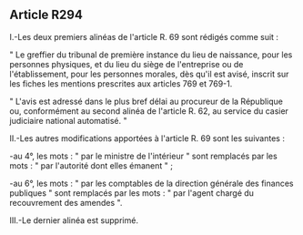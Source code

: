 Article R294
----
I.-Les deux premiers alinéas de l'article R. 69 sont rédigés comme suit :

" Le greffier du tribunal de première instance du lieu de naissance, pour les
personnes physiques, et du lieu du siège de l'entreprise ou de l'établissement,
pour les personnes morales, dès qu'il est avisé, inscrit sur les fiches les
mentions prescrites aux articles 769 et 769-1.

" L'avis est adressé dans le plus bref délai au procureur de la République ou,
conformément au second alinéa de l'article R. 62, au service du casier
judiciaire national automatisé. "

II.-Les autres modifications apportées à l'article R. 69 sont les suivantes :

-au 4°, les mots : " par le ministre de l'intérieur " sont remplacés par les
mots : " par l'autorité dont elles émanent " ;

-au 6°, les mots : " par les comptables de la direction générale des finances
publiques " sont remplacés par les mots : " par l'agent chargé du recouvrement
des amendes ".

III.-Le dernier alinéa est supprimé.

